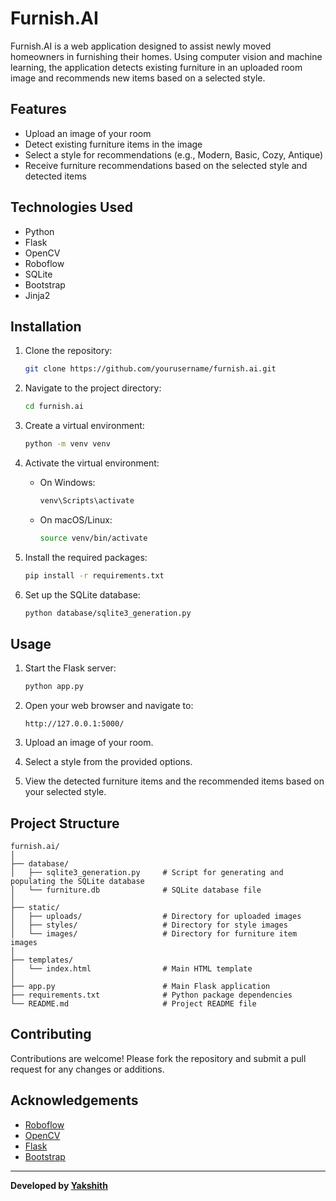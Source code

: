 # Furnish.AI

Furnish.AI is a web application designed to assist newly moved homeowners in furnishing their homes. Using computer vision and machine learning, the application detects existing furniture in an uploaded room image and recommends new items based on a selected style.

## Features

- Upload an image of your room
- Detect existing furniture items in the image
- Select a style for recommendations (e.g., Modern, Basic, Cozy, Antique)
- Receive furniture recommendations based on the selected style and detected items

## Technologies Used

- Python
- Flask
- OpenCV
- Roboflow
- SQLite
- Bootstrap
- Jinja2

## Installation

1. Clone the repository:
    ```sh
    git clone https://github.com/yourusername/furnish.ai.git
    ```

2. Navigate to the project directory:
    ```sh
    cd furnish.ai
    ```

3. Create a virtual environment:
    ```sh
    python -m venv venv
    ```

4. Activate the virtual environment:
    - On Windows:
        ```sh
        venv\Scripts\activate
        ```
    - On macOS/Linux:
        ```sh
        source venv/bin/activate
        ```

5. Install the required packages:
    ```sh
    pip install -r requirements.txt
    ```

6. Set up the SQLite database:
    ```sh
    python database/sqlite3_generation.py
    ```

## Usage

1. Start the Flask server:
    ```sh
    python app.py
    ```

2. Open your web browser and navigate to:
    ```
    http://127.0.0.1:5000/
    ```

3. Upload an image of your room.

4. Select a style from the provided options.

5. View the detected furniture items and the recommended items based on your selected style.

## Project Structure

```plaintext
furnish.ai/
│
├── database/
│   ├── sqlite3_generation.py     # Script for generating and populating the SQLite database
│   └── furniture.db              # SQLite database file
│
├── static/
│   ├── uploads/                  # Directory for uploaded images
│   ├── styles/                   # Directory for style images
│   └── images/                   # Directory for furniture item images
│
├── templates/
│   └── index.html                # Main HTML template
│
├── app.py                        # Main Flask application
├── requirements.txt              # Python package dependencies
└── README.md                     # Project README file
```
## Contributing

Contributions are welcome! Please fork the repository and submit a pull request for any changes or additions.

## Acknowledgements

- [Roboflow](https://roboflow.com/)
- [OpenCV](https://opencv.org/)
- [Flask](https://flask.palletsprojects.com/)
- [Bootstrap](https://getbootstrap.com/)

---

**Developed by [Yakshith](https://github.com/YakshithK)**

